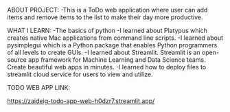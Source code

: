 ABOUT PROJECT:
-This is a ToDo web application where user can add items and remove items to the list to make their day more productive. 

WHAT I LEARN:
-The basics of python
-I learned about Platypus which creates native Mac applications from command line scripts.
-I learned about pysimplegui which is a Python package that enables Python programmers of all levels to create GUIs.
-I learned about Streamlit. Streamlit is an open-source app framework for Machine Learning and Data Science teams. Create beautiful web apps in minutes.
-I learned how to deploy files to streamlit cloud service for users to view and utilize.

TODO WEB APP LINK:

https://zaideig-todo-app-web-h0dzr7.streamlit.app/
